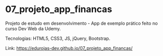 # 07_projeto_app_financas
 Projeto de estudo em desenvolvimento - App de exemplo prático feito no curso Dev Web da Udemy.
 
 Tecnologias: HTML5, CSS3, JS, jQuery, Bootstrap.
 
 Link: https://edurojas-dev.github.io/07_projeto_app_financas/
